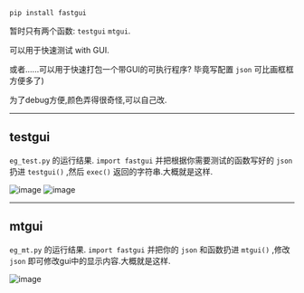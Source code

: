 `pip install fastgui`

暂时只有两个函数: `testgui` `mtgui`.

可以用于快速测试 with GUI.

或者......可以用于快速打包一个带GUI的可执行程序?
毕竟写配置 `json` 可比画框框方便多了)

为了debug方便,颜色弄得很奇怪,可以自己改.

---
testgui
---

`eg_test.py` 的运行结果. `import fastgui` 并把根据你需要测试的函数写好的 `json` 扔进 `testgui()` ,然后 `exec()` 返回的字符串.大概就是这样.

![image](https://user-images.githubusercontent.com/80948381/116332908-2b518e00-a805-11eb-8807-df6f686e3d0f.png)
![image](https://user-images.githubusercontent.com/80948381/116332924-33a9c900-a805-11eb-9083-d67240ade064.png)

---
mtgui
---

`eg_mt.py` 的运行结果. `import fastgui` 并把你的 `json` 和函数扔进 `mtgui()` ,修改 `json` 即可修改gui中的显示内容.大概就是这样.

![image](https://user-images.githubusercontent.com/80948381/116553935-3a336000-a92d-11eb-88a3-d222a2ebc143.png)
